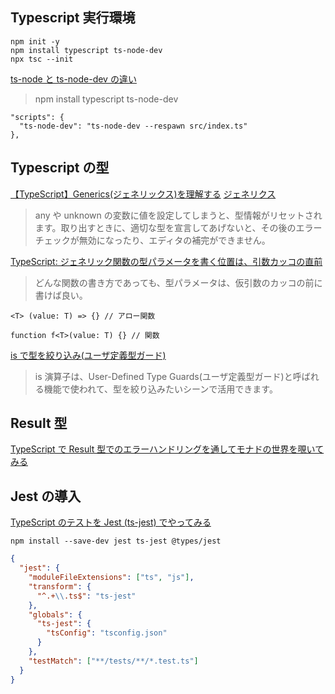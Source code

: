 ## Typescript 実行環境

```
npm init -y
npm install typescript ts-node-dev
npx tsc --init
```

[ts-node と ts-node-dev の違い](https://qiita.com/sa9ra4ma/items/67ab5ac6fea3e5f065b0)

> npm install typescript ts-node-dev

```
"scripts": {
  "ts-node-dev": "ts-node-dev --respawn src/index.ts"
},
```

## Typescript の型

[【TypeScript】Generics(ジェネリックス)を理解する](https://qiita.com/k-penguin-sato/items/9baa959e8919157afcd4)
[ジェネリクス](https://future-architect.github.io/typescript-guide/generics.html)

> any や unknown の変数に値を設定してしまうと、型情報がリセットされます。取り出すときに、適切な型を宣言してあげないと、その後のエラーチェックが無効になったり、エディタの補完ができません。

[TypeScript: ジェネリック関数の型パラメータを書く位置は、引数カッコの直前](https://qiita.com/suin/items/fa7184b9bc916ef5a6ac)

> どんな関数の書き方であっても、型パラメータ<T>は、仮引数のカッコの前に書けば良い。

```
<T> (value: T) => {} // アロー関数

function f<T>(value: T) {} // 関数
```

[is で型を絞り込み(ユーザ定義型ガード)](https://www.wakuwakubank.com/posts/767-typescript-user-defined-type-guards/)

> is 演算子は、User-Defined Type Guards(ユーザ定義型ガード)と呼ばれる機能で使われて、型を絞り込みたいシーンで活用できます。

## Result 型

[TypeScript で Result 型でのエラーハンドリングを通してモナドの世界を覗いてみる](https://qiita.com/shimopino/items/d194957599dd45e91a5f)

## Jest の導入

[TypeScript のテストを Jest (ts-jest) でやってみる](https://qiita.com/mangano-ito/items/99dedf88d972e7e631b7)

```
npm install --save-dev jest ts-jest @types/jest
```

```json (package.json)
{
  "jest": {
    "moduleFileExtensions": ["ts", "js"],
    "transform": {
      "^.+\\.ts$": "ts-jest"
    },
    "globals": {
      "ts-jest": {
        "tsConfig": "tsconfig.json"
      }
    },
    "testMatch": ["**/tests/**/*.test.ts"]
  }
}
```
